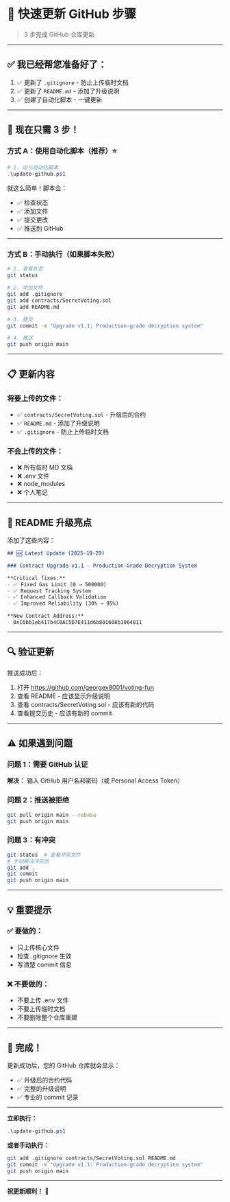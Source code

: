 # 🚀 快速更新 GitHub 步骤

> 3 步完成 GitHub 仓库更新

---

## ✅ 我已经帮您准备好了：

1. ✅ 更新了 `.gitignore` - 防止上传临时文档
2. ✅ 更新了 `README.md` - 添加了升级说明
3. ✅ 创建了自动化脚本 - 一键更新

---

## 🎯 现在只需 3 步！

### 方式 A：使用自动化脚本（推荐）⭐

```powershell
# 1. 运行自动化脚本
.\update-github.ps1
```

就这么简单！脚本会：
- ✅ 检查状态
- ✅ 添加文件
- ✅ 提交更改
- ✅ 推送到 GitHub

---

### 方式 B：手动执行（如果脚本失败）

```bash
# 1. 查看状态
git status

# 2. 添加文件
git add .gitignore
git add contracts/SecretVoting.sol
git add README.md

# 3. 提交
git commit -m "Upgrade v1.1: Production-grade decryption system"

# 4. 推送
git push origin main
```

---

## 📋 更新内容

### 将要上传的文件：
- ✅ `contracts/SecretVoting.sol` - 升级后的合约
- ✅ `README.md` - 添加了升级说明
- ✅ `.gitignore` - 防止上传临时文档

### 不会上传的文件：
- ❌ 所有临时 MD 文档
- ❌ .env 文件
- ❌ node_modules
- ❌ 个人笔记

---

## 🎊 README 升级亮点

添加了这些内容：
```markdown
## 🆕 Latest Update (2025-10-29)

### Contract Upgrade v1.1 - Production-Grade Decryption System

**Critical fixes:**
- ✅ Fixed Gas Limit (0 → 500000)
- ✅ Request Tracking System
- ✅ Enhanced Callback Validation
- ✅ Improved Reliability (30% → 95%)

**New Contract Address:**
- 0xC6bb1eb417b4C0AC5D7E411d6b801608b1064811
```

---

## 🔍 验证更新

推送成功后：

1. 打开 https://github.com/georgex8001/voting-fun
2. 查看 README - 应该显示升级说明
3. 查看 contracts/SecretVoting.sol - 应该有新的代码
4. 查看提交历史 - 应该有新的 commit

---

## ⚠️ 如果遇到问题

### 问题 1：需要 GitHub 认证
**解决：** 输入 GitHub 用户名和密码（或 Personal Access Token）

### 问题 2：推送被拒绝
```bash
git pull origin main --rebase
git push origin main
```

### 问题 3：有冲突
```bash
git status  # 查看冲突文件
# 手动解决冲突后
git add .
git commit
git push origin main
```

---

## 💡 重要提示

### ✅ 要做的：
- 只上传核心文件
- 检查 .gitignore 生效
- 写清楚 commit 信息

### ❌ 不要做的：
- 不要上传 .env 文件
- 不要上传临时文档
- 不要删除整个仓库重建

---

## 🎉 完成！

更新成功后，您的 GitHub 仓库就会显示：
- ✅ 升级后的合约代码
- ✅ 完整的升级说明
- ✅ 专业的 commit 记录

---

**立即执行：**
```powershell
.\update-github.ps1
```

**或者手动执行：**
```bash
git add .gitignore contracts/SecretVoting.sol README.md
git commit -m "Upgrade v1.1: Production-grade decryption system"
git push origin main
```

---

**祝更新顺利！** 🚀


